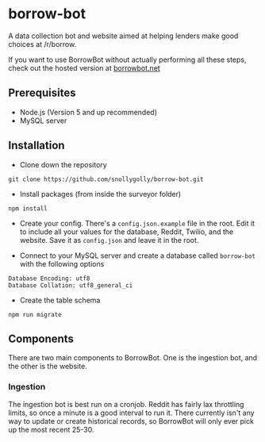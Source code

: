 # borrow-bot
A data collection bot and website aimed at helping lenders make good choices at /r/borrow.

If you want to use BorrowBot without actually performing all these steps, check out the hosted version at [borrowbot.net](http://borrowbot.net)

## Prerequisites
* Node.js (Version 5 and up recommended)
* MySQL server

## Installation

* Clone down the repository
```
git clone https://github.com/snollygolly/borrow-bot.git
```

* Install packages (from inside the surveyor folder)
```
npm install
```

* Create your config.  There's a `config.json.example` file in the root.  Edit it to include all your values for the database, Reddit, Twilio, and the website.  Save it as `config.json` and leave it in the root.

* Connect to your MySQL server and create a database called `borrow-bot` with the following options
```
Database Encoding: utf8
Database Collation: utf8_general_ci
```

* Create the table schema
```
npm run migrate
```

## Components
There are two main components to BorrowBot.  One is the ingestion bot, and the other is the website.

### Ingestion
The ingestion bot is best run on a cronjob.  Reddit has fairly lax throttling limits, so once a minute is a good interval to run it.  There currently isn't any way to update or create historical records, so BorrowBot will only ever pick up the most recent 25-30.
